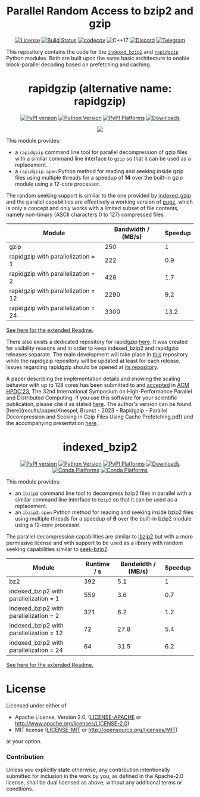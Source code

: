 <div align="center">

# Parallel Random Access to bzip2 and gzip

[![License](https://img.shields.io/badge/license-MIT-blue.svg)](http://opensource.org/licenses/MIT)
[![Build Status](https://github.com/mxmlnkn/indexed_bzip2/workflows/tests/badge.svg)](https://github.com/mxmlnkn/rapidgzip/actions)
[![codecov](https://codecov.io/gh/mxmlnkn/indexed_bzip2/branch/master/graph/badge.svg?token=94ZD4UTZQW)](https://codecov.io/gh/mxmlnkn/indexed_bzip2)
![C++17](https://img.shields.io/badge/C++-17-blue.svg)
[![Discord](https://img.shields.io/discord/783411320354766878?label=discord)](https://discord.gg/Wra6t6akh2)
[![Telegram](https://img.shields.io/badge/Chat-Telegram-%2330A3E6)](https://t.me/joinchat/FUdXxkXIv6c4Ib8bgaSxNg)

</div>

This repository contains the code for the [`indexed_bzip2`](python/indexed_bzip2) and [`rapidgzip`](python/rapidgzip) Python modules.
Both are built upon the same basic architecture to enable block-parallel decoding based on prefetching and caching.

<div align="center">

# rapidgzip (alternative name: rapidgzip)

[![PyPI version](https://badge.fury.io/py/rapidgzip.svg)](https://badge.fury.io/py/rapidgzip)
[![Python Version](https://img.shields.io/pypi/pyversions/rapidgzip)](https://pypi.org/project/rapidgzip/)
[![PyPI Platforms](https://img.shields.io/badge/pypi-linux%20%7C%20macOS%20%7C%20Windows-brightgreen)](https://pypi.org/project/rapidgzip/)
[![Downloads](https://static.pepy.tech/badge/pragzip/month)](https://pepy.tech/project/rapidgzip)

![](https://raw.githubusercontent.com/mxmlnkn/indexed_bzip2/master/results/asciinema/rapidgzip-comparison.gif)

</div>

This module provides: 
 - a `rapidgzip` command line tool for parallel decompression of gzip files with a similar command line interface to `gzip` so that it can be used as a replacement.
 - a `rapidgzip.open` Python method for reading and seeking inside gzip files using multiple threads for a speedup of **14** over the built-in gzip module using a 12-core processor.

The random seeking support is similar to the one provided by [indexed_gzip](https://github.com/pauldmccarthy/indexed_gzip) and the parallel capabilities are effectively a working version of [pugz](https://github.com/Piezoid/pugz), which is only a concept and only works with a limited subset of file contents, namely non-binary (ASCII characters 0 to 127) compressed files.

| Module                              | Bandwidth / (MB/s) | Speedup |
|-------------------------------------|--------------------|---------|
| gzip                                |  250               |  1      |
| rapidgzip with parallelization = 1  |  222               |  0.9    |
| rapidgzip with parallelization = 2  |  428               |  1.7    |
| rapidgzip with parallelization = 12 | 2290               |  9.2    |
| rapidgzip with parallelization = 24 | 3300               | 13.2    |

[See here for the extended Readme.](python/rapidgzip)

There also exists a dedicated repository for rapidgzip [here](https://github.com/mxmlnkn/rapidgzip).
It was created for visibility reasons and in order to keep indexed_bzip2 and rapidgzip releases separate.
The main development will take place in [this](https://github.com/mxmlnkn/indexed_bzip2) repository while the rapidgzip repository will be updated at least for each release.
Issues regarding rapidgzip should be opened at [its repository](https://github.com/mxmlnkn/rapidgzip/issues).

A paper describing the implementation details and showing the scaling behavior with up to 128 cores has been submitted to and [accepted](https://www.hpdc.org/2023/program/technical-sessions/) in [ACM HPDC'23](https://www.hpdc.org/2023/), The 32nd International Symposium on High-Performance Parallel and Distributed Computing.
If you use this software for your scientific publication, please cite it as stated [here](python/rapidgzip#citation).
The author's version can be found [here](results/paper/Knespel, Brunst - 2023 - Rapidgzip - Parallel Decompression and Seeking in Gzip Files Using Cache Prefetching.pdf) and the accompanying presentation [here](results/Presentation-2023-06-22.pdf).


<div align="center">

# indexed_bzip2

[![PyPI version](https://badge.fury.io/py/indexed-bzip2.svg)](https://badge.fury.io/py/indexed-bzip2)
[![Python Version](https://img.shields.io/pypi/pyversions/indexed_bzip2)](https://pypi.org/project/indexed-bzip2/)
[![PyPI Platforms](https://img.shields.io/badge/pypi-linux%20%7C%20macOS%20%7C%20Windows-brightgreen)](https://pypi.org/project/indexed-bzip2/)
[![Downloads](https://static.pepy.tech/badge/indexed-bzip2/month)](https://pepy.tech/project/indexed-bzip2)
<br>
[![Conda Platforms](https://img.shields.io/conda/v/conda-forge/indexed_bzip2?color=brightgreen)](https://anaconda.org/conda-forge/indexed_bzip2)
[![Conda Platforms](https://img.shields.io/conda/pn/conda-forge/indexed_bzip2?color=brightgreen)](https://anaconda.org/conda-forge/indexed_bzip2)

</div>

This module provides:
  - an `ibzip2` command line tool to decompress bzip2 files in parallel with a similar command line interface to `bzip2` so that it can be used as a replacement.
  - an `ibzip2.open` Python method for reading and seeking inside bzip2 files using multiple threads for a speedup of **6** over the built-in bzip2 module using a 12-core processor.

The parallel decompression capabilities are similar to [lbzip2](https://lbzip2.org/) but with a more permissive license and with support to be used as a library with random seeking capabilities similar to [seek-bzip2](https://github.com/galaxyproject/seek-bzip2).

| Module                                  | Runtime / s | Bandwidth / (MB/s) | Speedup |
|-----------------------------------------|-------------|--------------------|---------|
| bz2                                     | 392         |  5.1               | 1       |
| indexed_bzip2 with parallelization = 1  | 559         |  3.6               | 0.7     |
| indexed_bzip2 with parallelization = 2  | 321         |  6.2               | 1.2     |
| indexed_bzip2 with parallelization = 12 |  72         | 27.8               | 5.4     |
| indexed_bzip2 with parallelization = 24 |  64         | 31.5               | 6.2     |

[See here for the extended Readme.](python/indexed_bzip2)


# License

Licensed under either of

 * Apache License, Version 2.0, ([LICENSE-APACHE](LICENSE-APACHE) or http://www.apache.org/licenses/LICENSE-2.0)
 * MIT license ([LICENSE-MIT](LICENSE-MIT) or http://opensource.org/licenses/MIT)

at your option.

### Contribution

Unless you explicitly state otherwise, any contribution intentionally submitted
for inclusion in the work by you, as defined in the Apache-2.0 license, shall be dual licensed as above, without any
additional terms or conditions.
